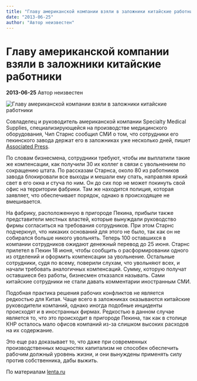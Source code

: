 ```yaml
---
title: "Главу американской компании взяли в заложники китайские работники"
date: "2013-06-25"
author: "Автор неизвестен"
---
```


# Главу американской компании взяли в заложники китайские работники

**2013-06-25** Автор неизвестен

![Главу американской компании взяли в заложники китайские работники](http://icdn.lenta.ru/images/2013/06/24/17/20130624170405071/pic_78b632a6201941d5ca56fc8c2993081c.jpg)

Совладелец и руководитель американской компании Specialty Medical Supplies, специализирующейся на производстве медицинского оборудования, Чип Старнс сообщил СМИ о том, что сотрудники его пекинского завода держат его в заложниках уже несколько дней, пишет [Associated Press](http://www.ap.org/).

По словам бизнесмена, сотрудники требуют, чтобы им выплатили такие же компенсации, как получили 30 их коллег в связи с увольнением по сокращению штата. По рассказам Старнса, около 80 из работников завода блокировали все выходы и мешали ему спать, направляя яркий свет в его окна и стуча по ним. Он до сих пор не может покинуть свой офис на территории фабрики. Там же находится полиция, которая заявляет, что обеспечивает порядок, однако в происходящее не вмешивается.

На фабрику, расположенную в пригороде Пекина, прибыли также представители местных властей, которые вынуждали руководство фирмы согласиться на требования сотрудников. При этом Старнс подчеркнул, что никаких оснований для этого не было, так как он не собирался больше никого увольнять. Теперь 100 оставшихся в компании сотрудников ожидают денежный перевод до 25 июня. Старнс прилетел в Пекин 18 июня, чтобы сообщить о расформировании одного из отделений и оформить компенсации за увольнение. Остальные сотрудники, судя по всему, поверили слухам, что увольняют всех, и начали требовать аналогичных компенсаций. Сумму, которую получат оставшиеся без работы, бизнесмен отказался называть. Сами китайские сотрудники не стали давать комментарии иностранным СМИ.

Подобная практика решения рабочих конфликтов не является редкостью для Китая. Чаще всего в заложниках оказываются китайские руководители компаний, однако иногда подобные инциденты происходят и в иностранных фирмах. Редкостью в данном случае является то, что это происходит в пригороде Пекина, так как в столице КНР осталось мало офисов компаний из-за слишком высоких расходов на их содержание.

Это еще раз доказывает то, что даже при современных производственных мощностях капитализм не способен обеспечить рабочим должный уровень жизни, и они вынуждены применять силу против собственника, дабы выжить.

По материалам [lenta.ru](http://lenta.ru/news/2013/06/24/boss/)